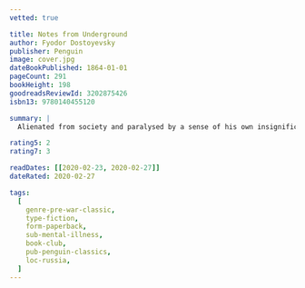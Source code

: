 ```yaml
---
vetted: true

title: Notes from Underground
author: Fyodor Dostoyevsky
publisher: Penguin
image: cover.jpg
dateBookPublished: 1864-01-01
pageCount: 291
bookHeight: 198
goodreadsReviewId: 3202875426
isbn13: 9780140455120

summary: |
  Alienated from society and paralysed by a sense of his own insignificance, the anonymous narrator of Dostoyevsky's ground-breaking Notes from Underground tells the story of his tortured life. With bitter irony, he describes his refusal to become a worker in the 'anthill' of society and his gradual withdrawal to an existence 'underground'.

rating5: 2
rating7: 3

readDates: [[2020-02-23, 2020-02-27]]
dateRated: 2020-02-27

tags:
  [
    genre-pre-war-classic,
    type-fiction,
    form-paperback,
    sub-mental-illness,
    book-club,
    pub-penguin-classics,
    loc-russia,
  ]
---
```

